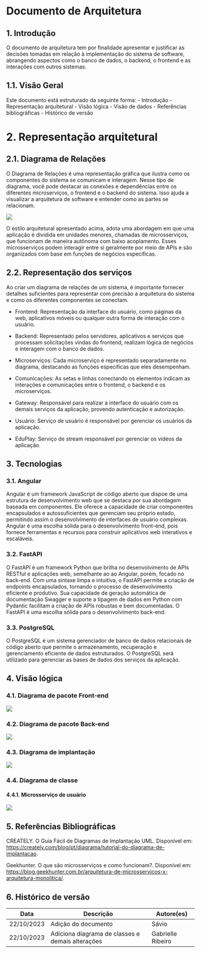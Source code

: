 # Documento de Arquitetura

## 1. Introdução

O documento de arquitetura tem por finalidade apresentar e justificar as decisões tomadas em relação à implementação do sistema de software, abrangendo aspectos como o banco de dados, o backend, o frontend e as interações com outros sistemas. 

## 1.1. Visão Geral

Este documento está estruturado da seguinte forma: - Introdução - Representação arquitetural - Visão lógica - Visão de dados - Referências bibliográficas - Histórico de versão

# 2. Representação arquitetural

## 2.1. Diagrama de Relações


O Diagrama de Relações é uma representação gráfica que ilustra como os componentes do sistema se comunicam e interagem. Nesse tipo de diagrama, você pode destacar as conexões e dependências entre os diferentes microserviços, o frontend e o backend do sistema. Isso ajuda a visualizar a arquitetura de software e entender como as partes se relacionam.

![](/docs/arquitetura/Imagens/diagramaDeRelacao.jpg)

O estilo arquitetural apresentado acima, adota uma abordagem em que uma aplicação é dividida em unidades menores, chamadas de microsserviços, que funcionam de maneira autônoma com baixo acoplamento. Esses microsserviços podem interagir entre si geralmente por meio de APIs e são organizados com base em funções de negócios específicas.

## 2.2.  Representação dos serviços

Ao criar um diagrama de relações de um sistema, é importante fornecer detalhes suficientes para representar com precisão a arquitetura do sistema e como os diferentes componentes se conectam.

- Frontend: Representação da interface do usuário, como páginas da web, aplicativos móveis ou qualquer outra forma de interação com o usuário.

- Backend: Representado pelos servidores, aplicativos e serviços que processam solicitações vindas do frontend, realizam lógica de negócios e interagem com o banco de dados.

- Microserviços: Cada microserviço é representado separadamente no diagrama, destacando as funções específicas que eles desempenham. 

- Comunicações: As setas e linhas conectando os elementos indicam as interações e comunicações entre o frontend, o backend e os microserviços. 

- Gateway: Responsável para realizar a interface do usuário com os demais serviços da aplicação, provendo autenticação e autorização.

- Usuário: Serviço de usuário é responsável por gerenciar os usuários da aplicação.

- EduPlay: Serviço de stream responsável por gerenciar os videos da aplicação.

## 3. Tecnologias

### 3.1. Angular

Angular é um framework JavaScript de código aberto que dispoe de uma estrutura de desenvolvimento web que se destaca por sua abordagem baseada em componentes. Ele oferece a capacidade de criar componentes encapsulados e autossuficientes que gerenciam seu próprio estado, permitindo assim o desenvolvimento de interfaces de usuário complexas. Angular é uma escolha sólida para o desenvolvimento front-end, pois fornece ferramentas e recursos para construir aplicativos web interativos e escaláveis.

### 3.2. FastAPI

O FastAPI é um framework Python que brilha no desenvolvimento de APIs RESTful e aplicações web, semelhante ao ao Angular, porém, focado no back-end. Com uma sintaxe limpa e intuitiva, o FastAPI permite a criação de endpoints encapsulados, tornando o processo de desenvolvimento eficiente e produtivo. Sua capacidade de geração automática de documentação Swagger e suporte a tipagem de dados em Python com Pydantic facilitam a criação de APIs robustas e bem documentadas. O FastAPI é uma escolha sólida para o desenvolvimento back-end. 

### 3.3. PostgreSQL

O PostgreSQL é um sistema gerenciador de banco de dados relacionais de código aberto que permite o armazenamento, recuperação e gerenciamento eficiente de dados estruturados. O PostgreSQL será utilizado para gerenciar as bases de dados dos serviços da aplicação.

## 4. Visão lógica

### 4.1. Diagrama de pacote Front-end

![](/docs/arquitetura/Imagens/FrontEnd%20pacote.png)

### 4.2. Diagrama de pacote Back-end

![](/docs/arquitetura/Imagens/BackEnd.png)

### 4.3. Diagrama de implantação

![](/docs/arquitetura/Imagens/DiagramaImplantacao.png)

### 4.4. Diagrama de classe

#### 4.4.1. Microsserviço de usuário

![](/docs/arquitetura/Imagens/diagramaDeClasse-User.png)


## 5. Referências Bibliográficas

CREATELY. O Guia Fácil de Diagramas de Implantação UML. Disponível em: https://creately.com/blog/pt/diagrama/tutorial-do-diagrama-de-implantacao.

Geekhunter. O que são microsserviços e como funcionam?. Disponível em: https://blog.geekhunter.com.br/arquitetura-de-microsservicos-x-arquitetura-monolitica/.


## 6. Histórico de versão

|**Data**|**Descrição**|**Autore(es)**|
|--------|-------------|--------------|
| 22/10/2023 | Adição do documento | Sávio |
| 22/10/2023 | Adiciona diagrama de classes e demais alterações | Gabrielle Ribeiro |